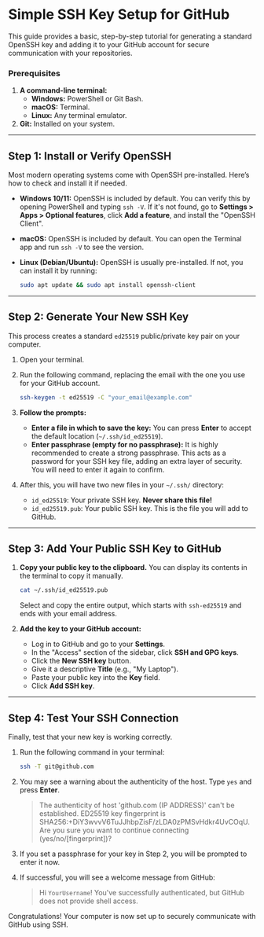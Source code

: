 # Simple SSH Key Setup for GitHub

This guide provides a basic, step-by-step tutorial for generating a standard OpenSSH key and adding it to your GitHub account for secure communication with your repositories.

### **Prerequisites**

1.  **A command-line terminal:**
    * **Windows:** PowerShell or Git Bash.
    * **macOS:** Terminal.
    * **Linux:** Any terminal emulator.
2.  **Git:** Installed on your system.

---

## Step 1: Install or Verify OpenSSH

Most modern operating systems come with OpenSSH pre-installed. Here’s how to check and install it if needed.

* **Windows 10/11:**
    OpenSSH is included by default. You can verify this by opening PowerShell and typing `ssh -V`. If it's not found, go to **Settings > Apps > Optional features**, click **Add a feature**, and install the "OpenSSH Client".

* **macOS:**
    OpenSSH is included by default. You can open the Terminal app and run `ssh -V` to see the version.

* **Linux (Debian/Ubuntu):**
    OpenSSH is usually pre-installed. If not, you can install it by running:
    ```bash
    sudo apt update && sudo apt install openssh-client
    ```

---

## Step 2: Generate Your New SSH Key

This process creates a standard `ed25519` public/private key pair on your computer.

1.  Open your terminal.

2.  Run the following command, replacing the email with the one you use for your GitHub account.
    ```bash
    ssh-keygen -t ed25519 -C "your_email@example.com"
    ```

3.  **Follow the prompts:**
    * **Enter a file in which to save the key:** You can press **Enter** to accept the default location (`~/.ssh/id_ed25519`).
    * **Enter passphrase (empty for no passphrase):** It is highly recommended to create a strong passphrase. This acts as a password for your SSH key file, adding an extra layer of security. You will need to enter it again to confirm.

4.  After this, you will have two new files in your `~/.ssh/` directory:
    * `id_ed25519`: Your private SSH key. **Never share this file!**
    * `id_ed25519.pub`: Your public SSH key. This is the file you will add to GitHub.

---

## Step 3: Add Your Public SSH Key to GitHub

1.  **Copy your public key to the clipboard.** You can display its contents in the terminal to copy it manually.

    ```bash
    cat ~/.ssh/id_ed25519.pub
    ```
    Select and copy the entire output, which starts with `ssh-ed25519` and ends with your email address.

2.  **Add the key to your GitHub account:**
    * Log in to GitHub and go to your **Settings**.
    * In the "Access" section of the sidebar, click **SSH and GPG keys**.
    * Click the **New SSH key** button.
    * Give it a descriptive **Title** (e.g., "My Laptop").
    * Paste your public key into the **Key** field.
    * Click **Add SSH key**.

---

## Step 4: Test Your SSH Connection

Finally, test that your new key is working correctly.

1.  Run the following command in your terminal:
    ```bash
    ssh -T git@github.com
    ```

2.  You may see a warning about the authenticity of the host. Type `yes` and press **Enter**.
    > The authenticity of host 'github.com (IP ADDRESS)' can't be established.
    > ED25519 key fingerprint is SHA256:+DiY3wvvV6TuJJhbpZisF/zLDA0zPMSvHdkr4UvCOqU.
    > Are you sure you want to continue connecting (yes/no/[fingerprint])?

3.  If you set a passphrase for your key in Step 2, you will be prompted to enter it now.

4.  If successful, you will see a welcome message from GitHub:
    > Hi `YourUsername`! You've successfully authenticated, but GitHub does not provide shell access.

Congratulations! Your computer is now set up to securely communicate with GitHub using SSH.

